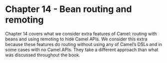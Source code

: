 Chapter 14 - Bean routing and remoting
========================

Chapter 14 covers what we consider extra features of Camel: routing with beans and using remoting to hide Camel APIs. We consider this extra because these features do routing without using any of Camel’s DSLs and in some cases with no Camel APIs. They take a different approach than what was discussed throughout the book.
